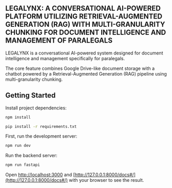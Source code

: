 ## LEGALYNX: A CONVERSATIONAL AI-POWERED PLATFORM UTILIZING RETRIEVAL-AUGMENTED GENERATION (RAG) WITH MULTI-GRANULARITY CHUNKING FOR DOCUMENT INTELLIGENCE AND MANAGEMENT OF PARALEGALS 

LEGALYNX is a conversational AI-powered system designed for document intelligence and management specifically for paralegals.

The core feature combines Google Drive-like document storage with a chatbot powered by a Retrieval-Augmented Generation (RAG) pipeline using multi-granularity chunking.

## Getting Started

Install project dependencies:

```bash
npm install

pip install -r requirements.txt
```

First, run the development server:

```bash
npm run dev
```

Run the backend server:

```bash
npm run fastapi
```

Open [http://localhost:3000](http://localhost:3000) and [http://127.0.0.1:8000/docs#/](http://127.0.0.1:8000/docs#/) with your browser to see the result.


